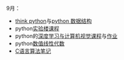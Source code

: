 
9月：
* [think python](http://interactivepython.org/runestone/static/thinkcspy/index.html)与[python 数据结构](http://interactivepython.org/runestone/static/pythonds/index.html)
* python[实验楼课程](https://www.shiyanlou.com/user/234263/)
* python的[深度学习与计算机视觉课程](https://zhuanlan.zhihu.com/p/21930884?refer=intelligentunit)与[作业](https://github.com/zlotus/cs231n)
* python[数值线性代数](https://github.com/fastai/numerical-linear-algebra)
* [C语言算法笔记](http://www.tutorialspoint.com/codingground.htm)
